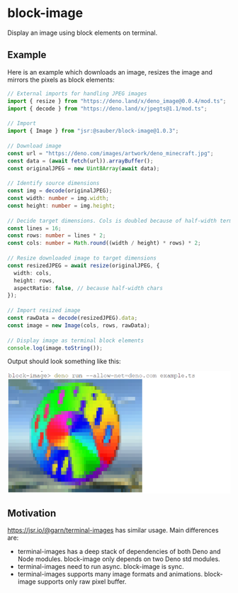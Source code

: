 # block-image

Display an image using block elements on terminal.

## Example

Here is an example which downloads an image, resizes the image and mirrors the
pixels as block elements:

```ts
// External imports for handling JPEG images
import { resize } from "https://deno.land/x/deno_image@0.0.4/mod.ts";
import { decode } from "https://deno.land/x/jpegts@1.1/mod.ts";

// Import
import { Image } from "jsr:@sauber/block-image@1.0.3";

// Download image
const url = "https://deno.com/images/artwork/deno_minecraft.jpg";
const data = (await fetch(url)).arrayBuffer();
const originalJPEG = new Uint8Array(await data);

// Identify source dimensions
const img = decode(originalJPEG);
const width: number = img.width;
const height: number = img.height;

// Decide target dimensions. Cols is doubled because of half-width terminal chars.
const lines = 16;
const rows: number = lines * 2;
const cols: number = Math.round((width / height) * rows) * 2;

// Resize downloaded image to target dimensions
const resizedJPEG = await resize(originalJPEG, {
  width: cols,
  height: rows,
  aspectRatio: false, // because half-width chars
});

// Import resized image
const rawData = decode(resizedJPEG).data;
const image = new Image(cols, rows, rawData);

// Display image as terminal block elements
console.log(image.toString());
```

Output should look something like this:

![Image represented by block elements](./examples/example.png)

## Motivation

https://jsr.io/@garn/terminal-images has similar usage. Main differences are:

* terminal-images has a deep stack of dependencies of both Deno and Node modules. block-image only depends on two Deno std modules.
* terminal-images need to run async. block-image is sync.
* terminal-images supports many image formats and animations. block-image supports only raw pixel buffer.